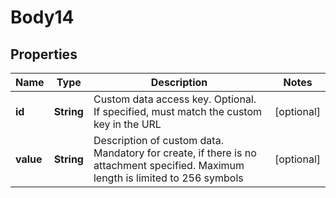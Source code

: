 
# Body14

## Properties
Name | Type | Description | Notes
------------ | ------------- | ------------- | -------------
**id** | **String** | Custom data access key. Optional. If specified, must match the custom key in the URL |  [optional]
**value** | **String** | Description of custom data. Mandatory for create, if there is no attachment specified. Maximum length is limited to 256 symbols |  [optional]



